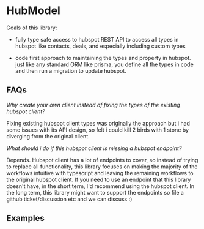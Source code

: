 # HubModel

Goals of this library:

- fully type safe access to hubspot REST API to access all types in hubspot like
  contacts, deals, and especially including custom types

- code first approach to maintaining the types and property in hubspot. just
  like any standard ORM like prisma, you define all the types in code and then
  run a migration to update hubspot.

## FAQs

_Why create your own client instead of fixing the types of the existing hubspot
client?_

Fixing existing hubspot client types was originally the approach but i had some
issues with its API design, so felt i could kill 2 birds with 1 stone by
diverging from the original client.

_What should i do if this hubspot client is missing a hubspot endpoint?_

Depends. Hubspot client has a lot of endpoints to cover, so instead of trying to
replace all functionality, this library focuses on making the majority of the
workflows intuitive with typescript and leaving the remaining workflows to the
original hubspot client. If you need to use an endpoint that this library
doesn't have, in the short term, I'd recommend using the hubspot client. In the
long term, this library might want to support the endpoints so file a github
ticket/discussion etc and we can discuss :)

## Examples

```typescript:./example/find-many.ts
```
